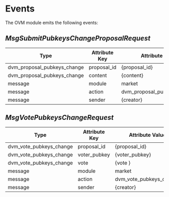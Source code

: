 # **Events**

The OVM module emits the following events:

## *MsgSubmitPubkeysChangeProposalRequest*

| **Type**                    | **Attribute Key**         |      **Attribute Value**      |
|-----------------------------|---------------------------|-------------------------------|
| dvm_proposal_pubkeys_change | proposal_id               | {proposal_id}                 |
| dvm_proposal_pubkeys_change | content                   | {content}                     |
| message                     | module                    | market                        |
| message                     | action                    | dvm_proposal_pubkeys_change   |
| message                     | sender                    | {creator}                     |

## *MsgVotePubkeysChangeRequest*

| **Type**                    | **Attribute Key**         |      **Attribute Value**      |
|-----------------------------|---------------------------|-------------------------------|
| dvm_vote_pubkeys_change     | proposal_id               | {proposal_id}                 |
| dvm_vote_pubkeys_change     | voter_pubkey              | {voter_pubkey}                |
| dvm_vote_pubkeys_change     | vote                      | {vote        }                |
| message                     | module                    | market                        |
| message                     | action                    | dvm_vote_pubkeys_change       |
| message                     | sender                    | {creator}                     |
